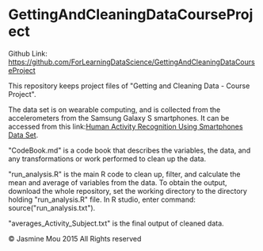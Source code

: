 # GettingAndCleaningDataCourseProject
Github Link: https://github.com/ForLearningDataScience/GettingAndCleaningDataCourseProject

This repository keeps project files of "Getting and Cleaning Data - Course Project". 

The data set is on wearable computing, and is collected from the accelerometers from the Samsung Galaxy S smartphones. It can be accessed from this link:[Human Activity Recognition Using Smartphones Data Set](http://archive.ics.uci.edu/ml/datasets/Human+Activity+Recognition+Using+Smartphones). 

"CodeBook.md" is a code book that describes the variables, the data, and any transformations or work performed to clean up the data. 

"run_analysis.R" is the main R code to clean up, filter, and calculate the mean and average of variables from the data.
To obtain the output, download the whole repository, set the working directory to the directory holding "run_analysis.R" file. In R studio, enter command: source("run_analysis.txt"). 

"averages_Activity_Subject.txt" is the final output of cleaned data. 




© Jasmine Mou 2015 All Rights reserved